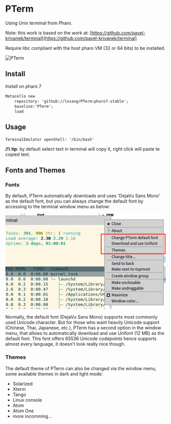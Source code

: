 # PTerm

Using Unix terminal from Pharo.

Note: this work is based on the work at: [https://github.com/pavel-krivanek/terminal](https://github.com/pavel-krivanek/terminal)

Require libc compliant with the host pharo VM (32 or 64 bits) to be installed.

![PTerm](https://github.com/lxsang/PTerm/raw/master/Pterm.gif)

## Install

Install on pharo 7

```smalltalk
Metacello new
	repository: 'github://lxsang/PTerm:pharo7-stable';
	baseline:'PTerm';
	load
```

## Usage
```Smalltalk
TerminalEmulator openShell: '/bin/bash'
```

**/!\ tip**: by default select text in terminal will copy it, right click will paste te copied text.

## Fonts and Themes
### Fonts
By default, PTerm automatically downloads and uses 'DejaVu Sans Mono' as the default font, but you can always change the default font by accessing to the terminal window menu as below:

![](https://github.com/lxsang/online_stuffs/raw/master/pterm-menu.png)

Normally, the default font (DejaVu Sans Mono) supports most commonly used Unicode character.
But for those who want heavily Unicode support (Chinese, Thai, Japanese, etc.), PTerm has a second option in the window menu, that allows to automatically download and use Unifont (12 MB) as the default font. This font offers 65536 Unicode codepoints hence supports almost every language, it doesn't look really nice though.

### Themes
The default theme of PTerm can also be changed via the window menu, some available themes in dark and light mode:
* Solarized 
* Xterm
* Tango
* Linux console
* Atom 
* Atom One
* more incomming...
